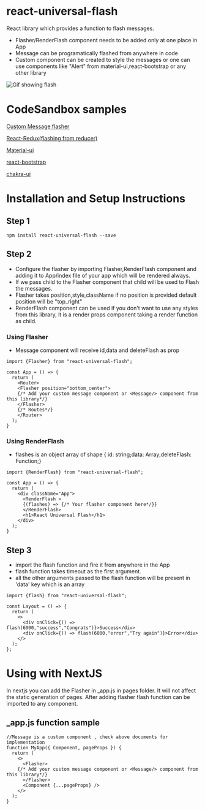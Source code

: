 # react-universal-flash

React library which provides a function to flash messages.

- Flasher/RenderFlash component needs to be added only at one place in App
- Message can be programatically flashed from anywhere in code
- Custom component can be created to style the messages or one can use components like "Alert" from material-ui,react-bootstrap or any other library

![Gif showing flash](https://media.giphy.com/media/Bbi2VFne29nY2N1dzt/giphy.gif)

# CodeSandbox samples

[Custom Message flasher](https://codesandbox.io/s/react-universal-flash-1-oyt1q6)

[React-Redux(flashing from reducer)](https://codesandbox.io/s/react-universal-flash-1-oyt1q6)

[Material-ui](https://codesandbox.io/s/react-universal-flash-material-ui-565761)

[react-bootstrap](https://codesandbox.io/s/react-universal-flash-react-bootstrap-qnncim)

[chakra-ui](https://codesandbox.io/s/react-universal-flash-react-chakra-ui-emggt1)

# Installation and Setup Instructions

## Step 1

`npm install react-universal-flash --save`

## Step 2

- Configure the flasher by importing Flasher,RenderFlash component and adding it to App/index file of your app which will be rendered always.
- If we pass child to the Flasher component that child will be used to Flash the messages.
- Flasher takes position,style,className if no position is provided default position will be "top_right"
- RenderFlash component can be used if you don't want to use any styles from this library, it is a render props component taking a render function as child.

### Using Flasher

- Message component will receive id,data and deleteFlash as prop

```JSX
import {Flasher} from "react-universal-flash";

const App = () => {
  return (
    <Router>
    <Flasher position="bottom_center">
    {/* Add your custom message component or <Message/> component from this library*/}
    </Flasher>
    {/* Routes*/}
    </Router>
  );
}
```

### Using RenderFlash

- flashes is an object array of shape { id: string;data: Array;deleteFlash: Function;}

```JSX
import {RenderFlash} from "react-universal-flash";

const App = () => {
  return (
    <div className="App">
      <RenderFlash >
      {(flashes) => {/* Your flasher component here*/}}
      </RenderFlash>
      <h1>React Universal Flash</h1>
    </div>
  );
}
```

## Step 3

- import the flash function and fire it from anywhere in the App
- flash function takes timeout as the first argument.
- all the other arguments passed to the flash function will be present in 'data' key which is an array

```JSX
import {flash} from "react-universal-flash";

const Layout = () => {
  return (
    <>
      <div onClick={() => flash(6000,"success","Congrats")}>Success</div>
      <div onClick={() => flash(6000,"error","Try again")}>Error</div>
    </>
  );
};
```

# Using with NextJS

In nextjs you can add the Flasher in \_app.js in pages folder. It will not affect the static generation of pages. After adding flasher flash function can be imported to any component.

## \_app.js function sample

```JSX
//Message is a custom component , check above documents for implementation
function MyApp({ Component, pageProps }) {
  return (
    <>
      <Flasher>
    {/* Add your custom message component or <Message/> component from this library*/}
      </Flasher>
      <Component {...pageProps} />
    </>
  );
}

```
